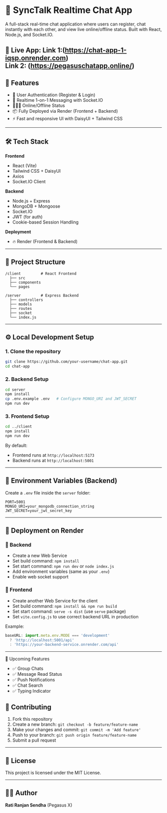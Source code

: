 # 💬 SyncTalk Realtime Chat App

A full-stack real-time chat application where users can register, chat instantly with each other, and view live online/offline status. Built with React, Node.js, and Socket.IO.

🔗 **Live App**:
Link 1:(https://chat-app-1-iqsp.onrender.com) <br>
Link 2: (https://pegasuschatapp.online/)
---

## 🚀 Features

- 🔐 User Authentication (Register & Login)
- 💬 Realtime 1-on-1 Messaging with Socket.IO
- 🧑‍🤝‍🧑 Online/Offline Status
- 📦 Fully Deployed via Render (Frontend + Backend)
- ⚡ Fast and responsive UI with DaisyUI + Tailwind CSS

---

## 🛠️ Tech Stack

**Frontend**  
- React (Vite)
- Tailwind CSS + DaisyUI  
- Axios  
- Socket.IO Client  

**Backend**  
- Node.js + Express  
- MongoDB + Mongoose  
- Socket.IO  
- JWT (for auth)  
- Cookie-based Session Handling  

**Deployment**  
- 🔥 Render (Frontend & Backend)

---

## 📁 Project Structure

```
/client         # React Frontend
  ├── src
  ├── components
  └── pages

/server         # Express Backend
  ├── controllers
  ├── models
  ├── routes
  ├── socket
  └── index.js
```

---

## ⚙️ Local Development Setup

### 1. Clone the repository

```bash
git clone https://github.com/your-username/chat-app.git
cd chat-app
```

### 2. Backend Setup

```bash
cd server
npm install
cp .env.example .env   # Configure MONGO_URI and JWT_SECRET
npm run dev
```

### 3. Frontend Setup

```bash
cd ../client
npm install
npm run dev
```

By default:
- Frontend runs at `http://localhost:5173`
- Backend runs at `http://localhost:5001`

---

## 🔐 Environment Variables (Backend)

Create a `.env` file inside the `server` folder:

```
PORT=5001
MONGO_URI=your_mongodb_connection_string
JWT_SECRET=your_jwt_secret_key
```

---

## 🚀 Deployment on Render

### 🔹 Backend
- Create a new Web Service
- Set build command: `npm install`
- Set start command: `npm run dev` or `node index.js`
- Add environment variables (same as your `.env`)
- Enable web socket support

### 🔹 Frontend
- Create another Web Service for the client
- Set build command: `npm install && npm run build`
- Set start command: `serve -s dist` (use `serve` package)
- Set `vite.config.js` to use correct backend URL in production

Example:

```js
baseURL: import.meta.env.MODE === 'development'
  ? 'http://localhost:5001/api'
  : 'https://your-backend-service.onrender.com/api'
```

---
🧪 Upcoming Features

- ✅ Group Chats
- ✅ Message Read Status
- ✅ Push Notifications
- ✅ Chat Search
- ✅ Typing Indicator


## 🤝 Contributing

1. Fork this repository
2. Create a new branch: `git checkout -b feature/feature-name`
3. Make your changes and commit: `git commit -m 'Add feature'`
4. Push to your branch: `git push origin feature/feature-name`
5. Submit a pull request

---

## 📄 License

This project is licensed under the MIT License.

---

## 👨‍💻 Author

**Rati Ranjan Sendha**  (Pegasus X)

